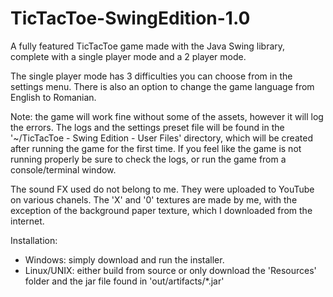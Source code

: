 # TicTacToe-SwingEdition-1.0
A fully featured TicTacToe game made with the Java Swing library, complete with a single player mode and a 2 player mode.

The single player mode has 3 difficulties you can choose from in the settings menu.
There is also an option to change the game language from English to Romanian.

Note: the game will work fine without some of the assets, however it will log the errors.
The logs and the settings preset file will be found in the '~/TicTacToe - Swing Edition - User Files' directory, which will be created after running the game for the first time.
If you feel like the game is not running properly be sure to check the logs, or run the game from a console/terminal window.

The sound FX used do not belong to me. They were uploaded to YouTube on various chanels.
The 'X' and '0' textures are made by me, with the exception of the background paper texture, which I downloaded from the internet.

Installation:
  - Windows: simply download and run the installer.
  - Linux/UNIX: either build from source or only download the 'Resources' folder and the jar file found in 'out/artifacts/*.jar'
